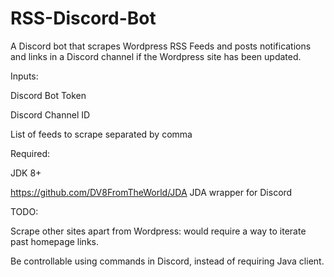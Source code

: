 # RSS-Discord-Bot

A Discord bot that scrapes Wordpress RSS Feeds and posts notifications and links in a Discord channel if the Wordpress site has been updated.

Inputs:

Discord Bot Token

Discord Channel ID

List of feeds to scrape separated by comma

Required:

JDK 8+

https://github.com/DV8FromTheWorld/JDA JDA wrapper for Discord

TODO:

Scrape other sites apart from Wordpress: would require a way to iterate past homepage links.

Be controllable using commands in Discord, instead of requiring Java client.
